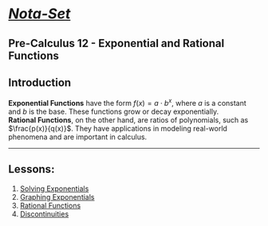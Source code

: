 # [***Nota-Set***](../index.md)
## Pre-Calculus 12 - <i class="fa-solid fa-superscript"></i> Exponential and Rational Functions
## **Introduction**

**Exponential Functions** have the form $f(x) = a \cdot b^x$, where $a$ is a constant and $b$ is the base. These functions grow or decay exponentially. \
**Rational Functions**, on the other hand, are ratios of polynomials, such as $\frac{p(x)}{q(x)}$. They have applications in modeling real-world phenomena and are important in calculus.

---

## **Lessons**:

1. [Solving Exponentials](../Notes/PC12/Exponentials/Lesson%201%20(Solving%20Exponentials).html)
2. [Graphing Exponentials](../Notes/PC12/Exponentials/Lesson%202%20(Graphing%20Exponentials).html)
3. [Rational Functions](../Notes/PC12/Exponentials/Lesson%203%20(Rational%20Functions).html)
4. [Discontinuities](../Notes/PC12/Exponentials/Lesson%204%20(Discontinuities).html)


<link rel="stylesheet" href="https://cdnjs.cloudflare.com/ajax/libs/font-awesome/6.3.0/css/all.min.css">